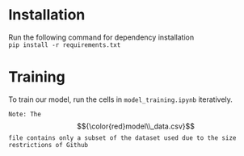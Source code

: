 # Installation
Run the following command for dependency installation <br>
``pip install -r requirements.txt ``

# Training
To train our model, run the cells in ``model_training.ipynb`` iteratively.

```Note: The ``` $${\color{red}model\\_data.csv}$$ ```file contains only a subset of the dataset used due to the size restrictions of Github```
